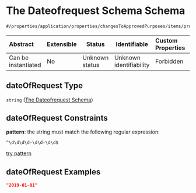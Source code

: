 # The Dateofrequest Schema Schema

```txt
#/properties/application/properties/changesToApprovedPurposes/items/properties/dateOfRequest#/properties/application/properties/changesToApprovedPurposes/items/properties/dateOfRequest
```




| Abstract            | Extensible | Status         | Identifiable            | Custom Properties | Additional Properties | Access Restrictions | Defined In                                                                                     |
| :------------------ | ---------- | -------------- | ----------------------- | :---------------- | --------------------- | ------------------- | ---------------------------------------------------------------------------------------------- |
| Can be instantiated | No         | Unknown status | Unknown identifiability | Forbidden         | Allowed               | none                | [CompletionReport.schema.json\*](../false/CompletionReport.schema.json "open original schema") |

## dateOfRequest Type

`string` ([The Dateofrequest Schema](completionreport-properties-the-application-schema-properties-the-changestoapprovedpurposes-schema-the-items-schema-properties-the-dateofrequest-schema.md))

## dateOfRequest Constraints

**pattern**: the string must match the following regular expression: 

```regexp
^\d\d\d\d-\d\d-\d\d$
```

[try pattern](https://regexr.com/?expression=%5E%5Cd%5Cd%5Cd%5Cd-%5Cd%5Cd-%5Cd%5Cd%24 "try regular expression with regexr.com")

## dateOfRequest Examples

```json
"2019-01-01"
```
